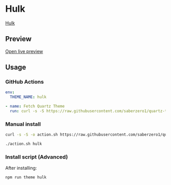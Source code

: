 # Hulk

[Hulk](#)

## Preview

[Open live preview](https://quartz-themes.github.io/hulk/)

## Usage

### GitHub Actions

```yaml
env:
  THEME_NAME: hulk
```

```yaml
- name: Fetch Quartz Theme
  run: curl -s -S https://raw.githubusercontent.com/saberzero1/quartz-themes/master/action.sh | bash -s -- $THEME_NAME
```

### Manual install

```bash
curl -s -S -o action.sh https://raw.githubusercontent.com/saberzero1/quartz-themes/master/action.sh

./action.sh hulk
```

### Install script (Advanced)

After installing:

```bash
npm run theme hulk
```
